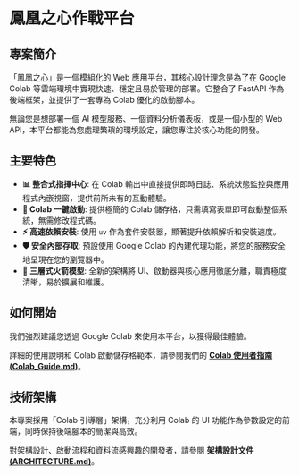 # 鳳凰之心作戰平台

## 專案簡介

「鳳凰之心」是一個模組化的 Web 應用平台，其核心設計理念是為了在 Google Colab 等雲端環境中實現快速、穩定且易於管理的部署。它整合了 FastAPI 作為後端框架，並提供了一套專為 Colab 優化的啟動腳本。

無論您是想部署一個 AI 模型服務、一個資料分析儀表板，或是一個小型的 Web API，本平台都能為您處理繁瑣的環境設定，讓您專注於核心功能的開發。

## 主要特色

*   **📊 整合式指揮中心**: 在 Colab 輸出中直接提供即時日誌、系統狀態監控與應用程式內嵌視窗，提供前所未有的互動體驗。
*   **🚀 Colab 一鍵啟動**: 提供極簡的 Colab 儲存格，只需填寫表單即可啟動整個系統，無需修改程式碼。
*   **⚡ 高速依賴安裝**: 使用 `uv` 作為套件安裝器，顯著提升依賴解析和安裝速度。
*   **🛡️ 安全內部存取**: 預設使用 Google Colab 的內建代理功能，將您的服務安全地呈現在您的瀏覽器中。
*   **🧩 三層式火箭模型**: 全新的架構將 UI、啟動器與核心應用徹底分離，職責極度清晰，易於擴展和維護。

## 如何開始

我們強烈建議您透過 Google Colab 來使用本平台，以獲得最佳體驗。

詳細的使用說明和 Colab 啟動儲存格範本，請參閱我們的 **[Colab 使用者指南 (Colab_Guide.md)](Colab_Guide.md)**。

## 技術架構

本專案採用「Colab 引導層」架構，充分利用 Colab 的 UI 功能作為參數設定的前端，同時保持後端腳本的簡潔與高效。

對架構設計、啟動流程和資料流感興趣的開發者，請參閱 **[架構設計文件 (ARCHITECTURE.md)](ARCHITECTURE.md)**。
